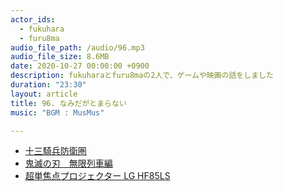 ```yaml
---
actor_ids:
  - fukuhara
  - furu8ma
audio_file_path: /audio/96.mp3
audio_file_size: 8.6MB
date: 2020-10-27 00:00:00 +0900
description: fukuharaとfuru8maの2人で、ゲームや映画の話をしました
duration: "23:30"
layout: article
title: 96. なみだがとまらない
music: "BGM : MusMus"

---
```


- [十三騎兵防衛圏](http://13sar.jp/)
- [鬼滅の刃　無限列車編](https://kimetsu.com/anime/)
- [超単焦点プロジェクター LG HF85LS](https://www.lg.com/jp/projector/lg-HF85LS)

